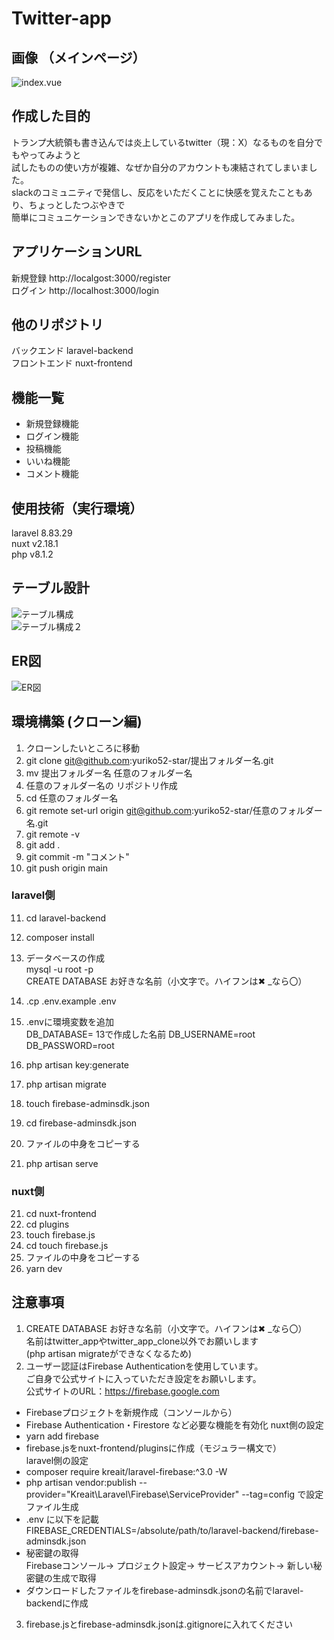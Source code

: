 # Twitter-app   
## 画像  （メインページ）  
![index.vue](./images/index.vue.png)
  
## 作成した目的  
トランプ大統領も書き込んでは炎上しているtwitter（現：X）なるものを自分でもやってみようと  
試したものの使い方が複雑、なぜか自分のアカウントも凍結されてしまいました。  
slackのコミュニティで発信し、反応をいただくことに快感を覚えたこともあり、ちょっとしたつぶやきで  
簡単にコミュニケーションできないかとこのアプリを作成してみました。
## アプリケーションURL  
 新規登録  http://localgost:3000/register  
 ログイン  http://localhost:3000/login  


## 他のリポジトリ  
  バックエンド laravel-backend  
  フロントエンド nuxt-frontend  
## 機能一覧  
- 新規登録機能  
- ログイン機能  
- 投稿機能  
- いいね機能  
- コメント機能  

## 使用技術（実行環境）  
  laravel 8.83.29  
  nuxt v2.18.1  
  php  v8.1.2  
    
## テーブル設計  
![テーブル構成](./images/table1.png)  
![テーブル構成２](./images/table2.png)  

  
## ER図  
![ER図](./images/erd3.png) 

## 環境構築  (クローン編)　　

1. クローンしたいところに移動  
2. git clone git@github.com:yuriko52-star/提出フォルダー名.git  
3. mv 提出フォルダー名 任意のフォルダー名  
4. 任意のフォルダー名の リポジトリ作成  
5. cd  任意のフォルダー名  
6. git remote set-url origin git@github.com:yuriko52-star/任意のフォルダー名.git  
7. git remote -v  
8. git add .  
9. git commit -m "コメント"  
10. git push origin main  

### laravel側  
11. cd laravel-backend  
12. composer install  
13. データベースの作成  
    mysql -u root -p  
    CREATE DATABASE  お好きな名前（小文字で。ハイフンは✖ _なら〇）   
     
14. .cp .env.example .env  
15. .envに環境変数を追加  
    DB_DATABASE= 13で作成した名前
    DB_USERNAME=root  
    DB_PASSWORD=root  
15. php artisan key:generate  
16. php artisan migrate
17. touch firebase-adminsdk.json   
18. cd firebase-adminsdk.json  
19. ファイルの中身をコピーする  
20. php artisan serve  

### nuxt側  
21. cd nuxt-frontend  
22. cd plugins  
23. touch firebase.js  
24. cd touch firebase.js  
25. ファイルの中身をコピーする  
26. yarn dev  

## 注意事項  
1. CREATE DATABASE  お好きな名前（小文字で。ハイフンは✖ _なら〇）  
  名前はtwitter_appやtwitter_app_clone以外でお願いします  
  (php artisan migrateができなくなるため)  
2. ユーザー認証はFirebase Authenticationを使用しています。  
  ご自身で公式サイトに入っていただき設定をお願いします。  
  公式サイトのURL：https://firebase.google.com  
  - Firebaseプロジェクトを新規作成（コンソールから）  
  - Firebase Authentication・Firestore など必要な機能を有効化 
  nuxt側の設定  
  - yarn add firebase
  - firebase.jsをnuxt-frontend/pluginsに作成（モジュラー構文で）   
  laravel側の設定  
  - composer require kreait/laravel-firebase:^3.0 -W  
  - php artisan vendor:publish --provider="Kreait\Laravel\Firebase\ServiceProvider" --tag=config で設定ファイル生成  
  - .env に以下を記載  
    FIREBASE_CREDENTIALS=/absolute/path/to/laravel-backend/firebase-adminsdk.json  
  - 秘密鍵の取得  
     Firebaseコンソール-> プロジェクト設定-> サービスアカウント-> 新しい秘密鍵の生成で取得  
  - ダウンロードしたファイルをfirebase-adminsdk.jsonの名前でlaravel-backendに作成  
3. firebase.jsとfirebase-adminsdk.jsonは.gitignoreに入れてください  
  
   






